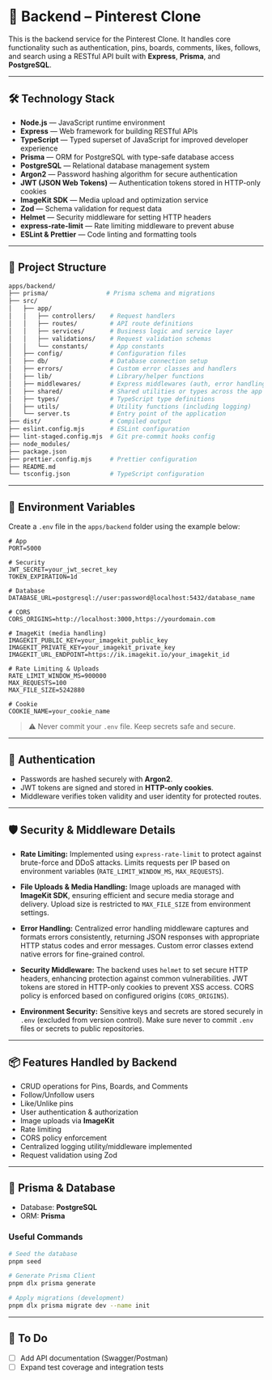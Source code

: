 # 🧠 Backend – Pinterest Clone

This is the backend service for the Pinterest Clone. It handles core functionality such as authentication, pins, boards, comments, likes, follows, and search using a RESTful API built with **Express**, **Prisma**, and **PostgreSQL**.

---

## 🛠️ Technology Stack

* **Node.js** — JavaScript runtime environment
* **Express** — Web framework for building RESTful APIs
* **TypeScript** — Typed superset of JavaScript for improved developer experience
* **Prisma** — ORM for PostgreSQL with type-safe database access
* **PostgreSQL** — Relational database management system
* **Argon2** — Password hashing algorithm for secure authentication
* **JWT (JSON Web Tokens)** — Authentication tokens stored in HTTP-only cookies
* **ImageKit SDK** — Media upload and optimization service
* **Zod** — Schema validation for request data
* **Helmet** — Security middleware for setting HTTP headers
* **express-rate-limit** — Rate limiting middleware to prevent abuse
* **ESLint & Prettier** — Code linting and formatting tools

---

## 📁 Project Structure

```bash
apps/backend/
├── prisma/                # Prisma schema and migrations
├── src/
│   ├── app/
│   │   ├── controllers/    # Request handlers
│   │   ├── routes/         # API route definitions
│   │   ├── services/       # Business logic and service layer
│   │   ├── validations/    # Request validation schemas
│   │   └── constants/      # App constants
│   ├── config/             # Configuration files
│   ├── db/                 # Database connection setup
│   ├── errors/             # Custom error classes and handlers
│   ├── lib/                # Library/helper functions
│   ├── middlewares/        # Express middlewares (auth, error handling, etc.)
│   ├── shared/             # Shared utilities or types across the app
│   ├── types/              # TypeScript type definitions
│   ├── utils/              # Utility functions (including logging)
│   └── server.ts           # Entry point of the application
├── dist/                   # Compiled output
├── eslint.config.mjs       # ESLint configuration
├── lint-staged.config.mjs  # Git pre-commit hooks config
├── node_modules/
├── package.json
├── prettier.config.mjs     # Prettier configuration
├── README.md
└── tsconfig.json           # TypeScript configuration
```

---

## 🧬 Environment Variables

Create a `.env` file in the `apps/backend` folder using the example below:

```env
# App
PORT=5000

# Security
JWT_SECRET=your_jwt_secret_key
TOKEN_EXPIRATION=1d

# Database
DATABASE_URL=postgresql://user:password@localhost:5432/database_name

# CORS
CORS_ORIGINS=http://localhost:3000,https://yourdomain.com

# ImageKit (media handling)
IMAGEKIT_PUBLIC_KEY=your_imagekit_public_key
IMAGEKIT_PRIVATE_KEY=your_imagekit_private_key
IMAGEKIT_URL_ENDPOINT=https://ik.imagekit.io/your_imagekit_id

# Rate Limiting & Uploads
RATE_LIMIT_WINDOW_MS=900000
MAX_REQUESTS=100
MAX_FILE_SIZE=5242880

# Cookie
COOKIE_NAME=your_cookie_name
```

> ⚠️ Never commit your `.env` file. Keep secrets safe and secure.

---

## 🔐 Authentication

* Passwords are hashed securely with **Argon2**.
* JWT tokens are signed and stored in **HTTP-only cookies**.
* Middleware verifies token validity and user identity for protected routes.

---

## 🛡️ Security & Middleware Details

* **Rate Limiting:**
  Implemented using `express-rate-limit` to protect against brute-force and DDoS attacks. Limits requests per IP based on environment variables (`RATE_LIMIT_WINDOW_MS`, `MAX_REQUESTS`).

* **File Uploads & Media Handling:**
  Image uploads are managed with **ImageKit SDK**, ensuring efficient and secure media storage and delivery. Upload size is restricted to `MAX_FILE_SIZE` from environment settings.

* **Error Handling:**
  Centralized error handling middleware captures and formats errors consistently, returning JSON responses with appropriate HTTP status codes and error messages. Custom error classes extend native errors for fine-grained control.

* **Security Middleware:**
  The backend uses `helmet` to set secure HTTP headers, enhancing protection against common vulnerabilities. JWT tokens are stored in HTTP-only cookies to prevent XSS access. CORS policy is enforced based on configured origins (`CORS_ORIGINS`).

* **Environment Security:**
  Sensitive keys and secrets are stored securely in `.env` (excluded from version control). Make sure never to commit `.env` files or secrets to public repositories.

---

## 📦 Features Handled by Backend

* CRUD operations for Pins, Boards, and Comments
* Follow/Unfollow users
* Like/Unlike pins
* User authentication & authorization
* Image uploads via **ImageKit**
* Rate limiting
* CORS policy enforcement
* Centralized logging utility/middleware implemented
* Request validation using Zod

---

## 🧠 Prisma & Database

* Database: **PostgreSQL**
* ORM: **Prisma**

### Useful Commands

```bash
# Seed the database
pnpm seed

# Generate Prisma Client
pnpm dlx prisma generate

# Apply migrations (development)
pnpm dlx prisma migrate dev --name init
```

---

## 📌 To Do

* [ ] Add API documentation (Swagger/Postman)
* [ ] Expand test coverage and integration tests
